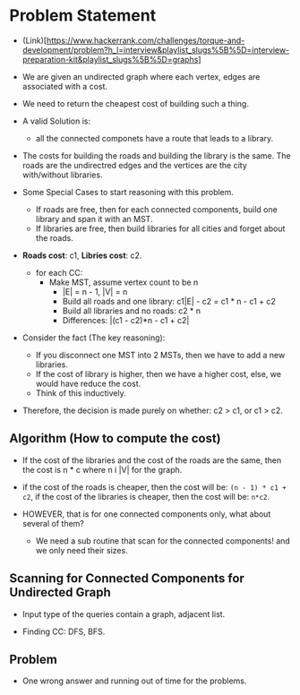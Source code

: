 # Problem Statement

* (Link)[https://www.hackerrank.com/challenges/torque-and-development/problem?h_l=interview&playlist_slugs%5B%5D=interview-preparation-kit&playlist_slugs%5B%5D=graphs]

* We are given an undirected graph where each vertex, edges are associated with a cost.

* We need to return the cheapest cost of building such a thing.

* A valid Solution is:

  * all the connected componets have a route that leads to a library.

* The costs for building the roads and building the library is the same. The roads are the undirectred edges and the
vertices are the city with/without libraries.

* Some Special Cases to start reasoning with this problem.
  * If roads are free, then for each connected components, build one library and span it with an MST.
  * If libraries are free, then build libraries for all cities and forget about the roads.

* **Roads cost**: c1, **Libries cost**: c2.
  * for each CC:
    * Make MST, assume vertex count to be n
      * |E| = n - 1, |V| = n
      * Build all roads and one library: c1|E| - c2 = c1 * n - c1 + c2
      * Build all libraries and no roads: c2 * n
      * Differences: |(c1 - c2)*n - c1 + c2|

* Consider the fact (The key reasoning):
  * If you disconnect one MST into 2 MSTs, then we have to add a new libraries.
  * If the cost of library is higher, then we have a higher cost, else, we would have reduce the cost.
  * Think of this inductively.

* Therefore, the decision is made purely on whether: c2 > c1, or c1 > c2.

## Algorithm (How to compute the cost)

* If the cost of the libraries and the cost of the roads are the same, then the cost is n * c where n i |V| for the
graph.

* if the cost of the roads is cheaper, then the cost will be: `(n - 1) * c1 + c2`, if the cost of the libraries is cheaper,
then the cost will be: `n*c2`.

* HOWEVER, that is for one connected components only, what about several of them?
  * We need a sub routine that scan for the connected components! and we only need their sizes.

## Scanning for Connected Components for Undirected Graph

* Input type of the queries contain a graph, adjacent list.

* Finding CC: DFS, BFS.

## Problem

* One wrong answer and running out of time for the problems. 